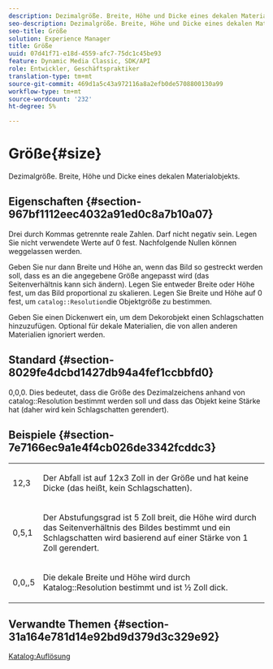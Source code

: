 ```yaml
---
description: Dezimalgröße. Breite, Höhe und Dicke eines dekalen Materialobjekts.
seo-description: Dezimalgröße. Breite, Höhe und Dicke eines dekalen Materialobjekts.
seo-title: Größe
solution: Experience Manager
title: Größe
uuid: 07d41f71-e18d-4559-afc7-75dc1c45be93
feature: Dynamic Media Classic, SDK/API
role: Entwickler, Geschäftspraktiker
translation-type: tm+mt
source-git-commit: 469d1a5c43a972116a8a2efb0de5708800130a99
workflow-type: tm+mt
source-wordcount: '232'
ht-degree: 5%

---
```



# Größe{#size}

Dezimalgröße. Breite, Höhe und Dicke eines dekalen Materialobjekts.

## Eigenschaften {#section-967bf1112eec4032a91ed0c8a7b10a07}

Drei durch Kommas getrennte reale Zahlen. Darf nicht negativ sein. Legen Sie nicht verwendete Werte auf 0 fest. Nachfolgende Nullen können weggelassen werden.

Geben Sie nur dann Breite und Höhe an, wenn das Bild so gestreckt werden soll, dass es an die angegebene Größe angepasst wird (das Seitenverhältnis kann sich ändern). Legen Sie entweder Breite oder Höhe fest, um das Bild proportional zu skalieren. Legen Sie Breite und Höhe auf 0 fest, um `catalog::Resolution`die Objektgröße zu bestimmen.

Geben Sie einen Dickenwert ein, um dem Dekorobjekt einen Schlagschatten hinzuzufügen. Optional für dekale Materialien, die von allen anderen Materialien ignoriert werden.

## Standard {#section-8029fe4dcbd1427db94a4fef1ccbbfd0}

0,0,0. Dies bedeutet, dass die Größe des Dezimalzeichens anhand von catalog::Resolution bestimmt werden soll und dass das Objekt keine Stärke hat (daher wird kein Schlagschatten gerendert).

## Beispiele {#section-7e7166ec9a1e4f4cb026de3342fcddc3}

<table id="simpletable_E3503BD975F342C58DDB4C2B56BF0CEE"> 
 <tr class="strow"> 
  <td class="stentry"> <p>12,3 </p></td> 
  <td class="stentry"> <p>Der Abfall ist auf 12x3 Zoll in der Größe und hat keine Dicke (das heißt, kein Schlagschatten). </p></td> 
 </tr> 
 <tr class="strow"> 
  <td class="stentry"> <p>0,5,1 </p></td> 
  <td class="stentry"> <p>Der Abstufungsgrad ist 5 Zoll breit, die Höhe wird durch das Seitenverhältnis des Bildes bestimmt und ein Schlagschatten wird basierend auf einer Stärke von 1 Zoll gerendert. </p></td> 
 </tr> 
 <tr class="strow"> 
  <td class="stentry"> <p>0,0,,5 </p></td> 
  <td class="stentry"> <p>Die dekale Breite und Höhe wird durch Katalog::Resolution bestimmt und ist ½ Zoll dick. </p></td> 
 </tr> 
</table>

## Verwandte Themen {#section-31a164e781d14e92bd9d379d3c329e92}

[Katalog:Auflösung](../../../../../ir-api/material-cat/image-rendering-api-ref/c-ir-material-catalog/c-ir-attributes-reference/r-ir-resolution.md#reference-09fe14e6bfbf4db6b7f4369fffecc806)
